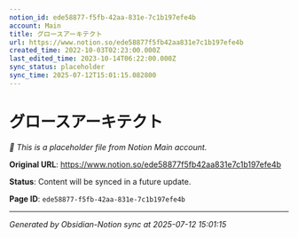```yaml
---
notion_id: ede58877-f5fb-42aa-831e-7c1b197efe4b
account: Main
title: グロースアーキテクト
url: https://www.notion.so/ede58877f5fb42aa831e7c1b197efe4b
created_time: 2022-10-03T02:23:00.000Z
last_edited_time: 2023-10-14T06:22:00.000Z
sync_status: placeholder
sync_time: 2025-07-12T15:01:15.082800
---
```


# グロースアーキテクト

*🔄 This is a placeholder file from Notion Main account.*

**Original URL**: https://www.notion.so/ede58877f5fb42aa831e7c1b197efe4b

**Status**: Content will be synced in a future update.

**Page ID**: `ede58877-f5fb-42aa-831e-7c1b197efe4b`

---

*Generated by Obsidian-Notion sync at 2025-07-12 15:01:15*

